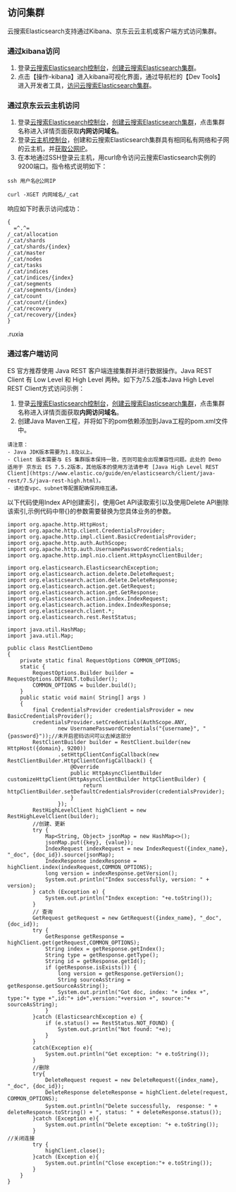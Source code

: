 ## 访问集群
云搜索Elasticsearch支持通过Kibana、京东云云主机或客户端方式访问集群。

### 通过kibana访问
1. 登录[云搜索Elasticsearch控制台](https://es-console.jdcloud.com/clusters)，[创建云搜索Elasticsearch集群](../Getting-Started/Create-ES.md)。</br>
2. 点击【操作-kibana】进入kibana可视化界面，通过导航栏的【Dev Tools】进入开发者工具，[访问云搜索Elasticsearch集群](../Getting-Started/dataview.md)。</br>

### 通过京东云云主机访问
1. 登录[云搜索Elasticsearch控制台](https://es-console.jdcloud.com/clusters)，[创建云搜索Elasticsearch集群](../Getting-Started/Create-ES.md)，点击集群名称进入详情页面获取**内网访问域名**。</br>
2. 登录[云主机控制台](https://cns-console.jdcloud.com/host/compute/list)，创建和云搜索Elasticsearch集群具有相同私有网络和子网的云主机，并[获取公网IP](https://docs.jdcloud.com/cn/virtual-machines/associate-elastic-ip)。</br>
3. 在本地通过SSH登录云主机，用curl命令访问云搜索Elasticsearch实例的9200端口。指令格式说明如下：</br>
```
ssh 用户名@公网IP

curl -XGET 内网域名/_cat

```
响应如下时表示访问成功：
```
{
  =^.^=
/_cat/allocation
/_cat/shards
/_cat/shards/{index}
/_cat/master
/_cat/nodes
/_cat/tasks
/_cat/indices
/_cat/indices/{index}
/_cat/segments
/_cat/segments/{index}
/_cat/count
/_cat/count/{index}
/_cat/recovery
/_cat/recovery/{index}
}

```

.ruxia 
### 通过客户端访问
ES 官方推荐使用 Java REST 客户端连接集群并进行数据操作。Java REST Client 有 Low Level 和 High Level 两种。如下为7.5.2版本Java High Level REST Client方式访问示例： </br>
1. 登录[云搜索Elasticsearch控制台](https://es-console.jdcloud.com/clusters)，[创建云搜索Elasticsearch集群](../Getting-Started/Create-ES.md)，点击集群名称进入详情页面获取**内网访问域名**。</br>
2. 创建Java Maven工程，并将如下的pom依赖添加到Java工程的pom.xml文件中。</br>

```
请注意：
- Java JDK版本需要为1.8及以上。
- Client 版本需要与 ES 集群版本保持一致，否则可能会出现兼容性问题。此处的 Demo 适用于 京东云 ES 7.5.2版本，其他版本的使用方法请参考 [Java High Level REST Client](https://www.elastic.co/guide/en/elasticsearch/client/java-rest/7.5/java-rest-high.html)。
- 请检查vpc、subnet等配置配确保网络互通。
```
以下代码使用Index API创建索引，使用Get API读取索引以及使用Delete API删除该索引,示例代码中带{}的参数需要替换为您具体业务的参数。
```
import org.apache.http.HttpHost;
import org.apache.http.client.CredentialsProvider;
import org.apache.http.impl.client.BasicCredentialsProvider;
import org.apache.http.auth.AuthScope;
import org.apache.http.auth.UsernamePasswordCredentials;
import org.apache.http.impl.nio.client.HttpAsyncClientBuilder;

import org.elasticsearch.ElasticsearchException;
import org.elasticsearch.action.delete.DeleteRequest;
import org.elasticsearch.action.delete.DeleteResponse;
import org.elasticsearch.action.get.GetRequest;
import org.elasticsearch.action.get.GetResponse;
import org.elasticsearch.action.index.IndexRequest;
import org.elasticsearch.action.index.IndexResponse;
import org.elasticsearch.client.*;
import org.elasticsearch.rest.RestStatus;

import java.util.HashMap;
import java.util.Map;

public class RestClientDemo 
{
    private static final RequestOptions COMMON_OPTIONS;
    static {
        RequestOptions.Builder builder = RequestOptions.DEFAULT.toBuilder();
        COMMON_OPTIONS = builder.build();
    }
    public static void main( String[] args )
    {
        final CredentialsProvider credentialsProvider = new BasicCredentialsProvider();
        credentialsProvider.setCredentials(AuthScope.ANY,
                new UsernamePasswordCredentials("{username}", "{password}"));//未开启密码访问可以去掉这部分
        RestClientBuilder builder = RestClient.builder(new HttpHost({domain}, 9200))
                .setHttpClientConfigCallback(new RestClientBuilder.HttpClientConfigCallback() {
                    @Override
                    public HttpAsyncClientBuilder customizeHttpClient(HttpAsyncClientBuilder httpClientBuilder) {
                        return httpClientBuilder.setDefaultCredentialsProvider(credentialsProvider);
                    }
                });
        RestHighLevelClient highClient = new RestHighLevelClient(builder);
        //创建、更新
        try {
            Map<String, Object> jsonMap = new HashMap<>();
            jsonMap.put({key}, {value});
            IndexRequest indexRequest = new IndexRequest({index_name}, "_doc", {doc_id}).source(jsonMap);
            IndexResponse indexResponse = highClient.index(indexRequest,COMMON_OPTIONS);
            long version = indexResponse.getVersion();
            System.out.println("Index successfully, version: " + version);
        } catch (Exception e) {
            System.out.println("Index exception: "+e.toString());
        }
        // 查询
        GetRequest getRequest = new GetRequest({index_name}, "_doc", {doc_id});
        try {
            GetResponse getResponse = highClient.get(getRequest,COMMON_OPTIONS);
            String index = getResponse.getIndex();
            String type = getResponse.getType();
            String id = getResponse.getId();
            if (getResponse.isExists()) {
                long version = getResponse.getVersion();
                String sourceAsString = getResponse.getSourceAsString();
                System.out.println("Got doc, index: "+ index +", type:"+ type +",id:"+ id+",version:"+version +", source:"+ sourceAsString);
            }
        }catch (ElasticsearchException e) {
            if (e.status() == RestStatus.NOT_FOUND) {
                System.out.println("Not found: "+e);
            }
        }
        catch(Exception e){
            System.out.println("Get exception: "+ e.toString());
        }
        //删除
        try{
            DeleteRequest request = new DeleteRequest({index_name}, "_doc", {doc_id});
            DeleteResponse deleteResponse = highClient.delete(request, COMMON_OPTIONS);
            System.out.println("Delete successfully， response: " + deleteResponse.toString() + ", status: " + deleteResponse.status());
        }catch (Exception e){
            System.out.println("Delete exception: "+ e.toString());
        }
//关闭连接
        try {
            highClient.close();
        }catch (Exception e){
            System.out.println("Close exception:"+ e.toString());
        }
    }
}
```
   
   
